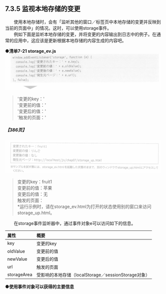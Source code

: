 ## 7.3.5 监视本地存储的变更
&emsp;&emsp;使用本地存储时，会有「监听其他的窗口／标签页中本地存储的变更并反映到当前的页面中」的情况。这时，可以使用storage事件。<br>
&emsp;&emsp;例如下面是监听本地存储的变更，并将变更的内容输出到日志中的例子。在通常的应用中，这应该是更新根据本地存储的内容生成的内容吧。

**●清单7-21 storage_ev.js**
![image](../../images/c7/スクリーンショット&#32;2019-04-13&#32;午後0.22.55.png)
> '变更的key：'  
> '变更前的值：'  
> '变更后的值：'  
> '触发的页面：'  

##### 【386页】
![image](../../images/c7/スクリーンショット&#32;2019-04-13&#32;午後0.25.04.png)
> 变更的key：fruit1  
> 变更前的值：苹果  
> 变更后的值：无  
> 触发的页面：  
> *运行示例时，请在storage_ev.html为打开的状态使用别的窗口来访问storage_up.html。

&emsp;&emsp;在storage事件监听器中，通过事件对象e可以访问如下的信息。

属性|概要
:--|:--
key|变更的key
oldValue|变更前的值
newValue|变更后的值
url|触发的页面
storageArea|受影响的本地存储（localStorage／sessionStorage对象）
**●使用事件对象可以获得的主要信息**

